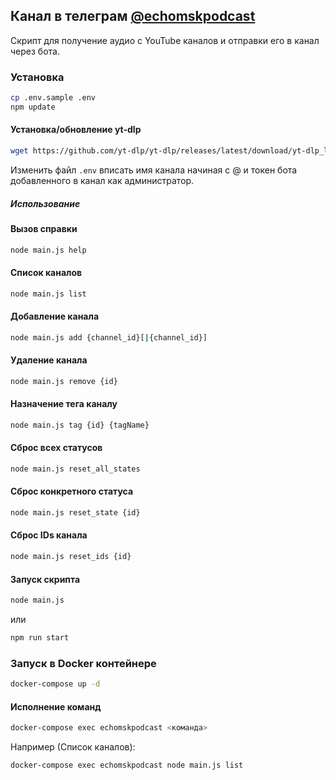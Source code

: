 ## Канал в телеграм [@echomskpodcast](https://t.me/echomskpodcast)

Скрипт для получение аудио с YouTube каналов и отправки его в канал через бота.

### Установка

```bash
cp .env.sample .env
npm update
```

#### Установка/обновление yt-dlp

```bash
wget https://github.com/yt-dlp/yt-dlp/releases/latest/download/yt-dlp_linux -O ./yt-dlp && chmod +x ./yt-dlp
```

Изменить файл `.env` вписать имя канала начиная с @ и токен бота добавленного в канал как администратор. 

##### Использование

#### Вызов справки

```bash
node main.js help
```

#### Список каналов

```bash
node main.js list
```

#### Добавление канала

```bash
node main.js add {channel_id}[|{channel_id}]
```

#### Удаление канала

```bash
node main.js remove {id}
```

#### Назначение тега каналу

```bash
node main.js tag {id} {tagName}
```

#### Сброс всех статусов

```bash
node main.js reset_all_states
```

#### Сброс конкретного статуса

```bash
node main.js reset_state {id}
```

#### Сброс IDs канала

```bash
node main.js reset_ids {id}
```

#### Запуск скрипта

```bash
node main.js
```

или

```bash
npm run start
```

### Запуск в Docker контейнере

```bash
docker-compose up -d
```

#### Исполнение команд

```bash
docker-compose exec echomskpodcast <команда>
```

Например (Список каналов):
```bash
docker-compose exec echomskpodcast node main.js list
```
